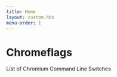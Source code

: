```yaml
---
title: Home
layout: custom.hbs
menu-order: 1
---
```


# Chromeflags

List of Chromium Command Line Switches
